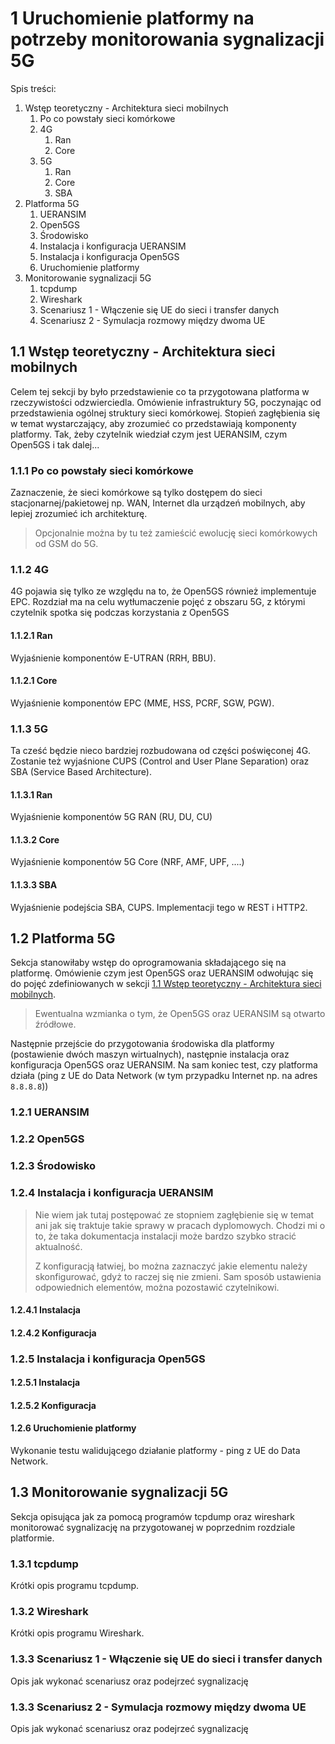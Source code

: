 # 1 Uruchomienie platformy na potrzeby monitorowania sygnalizacji 5G

Spis treści:

1. Wstęp teoretyczny - Architektura sieci mobilnych
   1. Po co powstały sieci komórkowe
   2. 4G
      1. Ran
      2. Core
   3. 5G
      1. Ran
      2. Core
      3. SBA
2. Platforma 5G
   1. UERANSIM
   2. Open5GS
   3. Środowisko
   4.  Instalacja i konfiguracja UERANSIM
   5. Instalacja i konfiguracja Open5GS
   6. Uruchomienie platformy 
3. Monitorowanie sygnalizacji 5G
   1. tcpdump
   2. Wireshark
   3. Scenariusz 1 - Włączenie się UE do sieci i transfer danych
   4. Scenariusz 2 - Symulacja rozmowy między dwoma UE

## 1.1 Wstęp teoretyczny - Architektura sieci mobilnych

Celem tej sekcji by było przedstawienie co ta przygotowana platforma w rzeczywistości odzwierciedla. Omówienie infrastruktury 5G, poczynając od przedstawienia ogólnej struktury sieci komórkowej. Stopień zagłębienia się w temat wystarczający, aby zrozumieć co przedstawiają komponenty platformy. Tak, żeby czytelnik wiedział czym jest UERANSIM, czym Open5GS i tak dalej...

### 1.1.1 Po co powstały sieci komórkowe

Zaznaczenie, że sieci komórkowe są tylko dostępem do sieci stacjonarnej/pakietowej np. WAN, Internet dla urządzeń mobilnych, aby lepiej zrozumieć ich architekturę.

> Opcjonalnie można by tu też zamieścić ewolucję sieci komórkowych od GSM do 5G.

### 1.1.2 4G

4G pojawia się tylko ze względu na to, że Open5GS również implementuje EPC. Rozdział ma na celu wytłumaczenie pojęć z obszaru 5G, z którymi czytelnik spotka się podczas korzystania z Open5GS

#### 1.1.2.1 Ran

Wyjaśnienie komponentów E-UTRAN (RRH, BBU).

#### 1.1.2.1 Core

Wyjaśnienie komponentów EPC (MME, HSS, PCRF, SGW, PGW).

### 1.1.3 5G

Ta cześć będzie nieco bardziej rozbudowana od części poświęconej 4G. Zostanie też wyjaśnione CUPS (Control and User Plane Separation) oraz SBA (Service Based Architecture).

#### 1.1.3.1 Ran

Wyjaśnienie komponentów 5G RAN (RU, DU, CU)

#### 1.1.3.2 Core

Wyjaśnienie komponentów 5G Core (NRF, AMF, UPF, ....)

#### 1.1.3.3 SBA

Wyjaśnienie podejścia SBA, CUPS. Implementacji tego w REST i HTTP2.

## 1.2 Platforma 5G

Sekcja stanowiłaby wstęp do oprogramowania składającego się na platformę. Omówienie czym jest Open5GS oraz UERANSIM odwołując się do pojęć zdefiniowanych w sekcji [1.1 Wstęp teoretyczny - Architektura sieci mobilnych](#1.1-wstęp-teoretyczny---architektura-sieci-mobilnych). 

> Ewentualna wzmianka o tym, że Open5GS oraz UERANSIM są otwarto źródłowe.

Następnie przejście do przygotowania środowiska dla platformy (postawienie dwóch maszyn wirtualnych), następnie instalacja oraz konfiguracja Open5GS oraz UERANSIM. Na sam koniec test, czy platforma działa (ping z UE do Data Network (w tym przypadku Internet np. na adres `8.8.8.8`))

### 1.2.1 UERANSIM

### 1.2.2 Open5GS

### 1.2.3 Środowisko

### 1.2.4 Instalacja i konfiguracja UERANSIM

> Nie wiem jak tutaj postępować ze stopniem zagłębienie się w temat ani jak się traktuje takie sprawy w pracach dyplomowych. Chodzi mi o to, że taka dokumentacja instalacji może bardzo szybko stracić aktualność.
>
> Z konfiguracją łatwiej, bo można zaznaczyć jakie elementu należy skonfigurować, gdyż to raczej się nie zmieni. Sam sposób ustawienia odpowiednich elementów, można pozostawić czytelnikowi.

#### 1.2.4.1 Instalacja

#### 1.2.4.2 Konfiguracja

### 1.2.5 Instalacja i konfiguracja Open5GS

#### 1.2.5.1 Instalacja

#### 1.2.5.2 Konfiguracja

#### 1.2.6 Uruchomienie platformy 

Wykonanie testu walidującego działanie platformy - ping z UE do Data Network.

## 1.3 Monitorowanie sygnalizacji 5G

Sekcja opisująca jak za pomocą programów tcpdump oraz wireshark monitorować sygnalizację na przygotowanej w poprzednim rozdziale platformie.

### 1.3.1 tcpdump

Krótki opis programu tcpdump.

### 1.3.2 Wireshark

Krótki opis programu Wireshark.

### 1.3.3 Scenariusz 1 - Włączenie się UE do sieci i transfer danych

Opis jak wykonać scenariusz oraz podejrzeć sygnalizację

### 1.3.3 Scenariusz 2 - Symulacja rozmowy między dwoma UE

Opis jak wykonać scenariusz oraz podejrzeć sygnalizację


